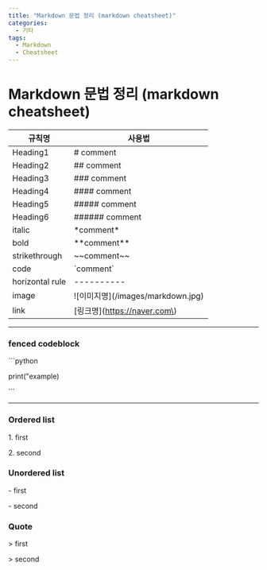 ```yaml
---
title: "Markdown 문법 정리 (markdown cheatsheet)"
categories:
  - 기타
tags:
  - Markdown
  - Cheatsheet
---
```


# Markdown 문법 정리 (markdown cheatsheet)


규칙명 | 사용법
---------- | ----------
Heading1 | # comment |
Heading2 | ## comment
Heading3 | ### comment
Heading4 | #### comment
Heading5 | ##### comment
Heading6 | ###### comment
italic | \*comment\*
bold | \*\*comment\*\*
strikethrough | \~\~comment\~\~
code | \`comment\`
horizontal rule | ----------
image | \!\[이미지명\]\(/images/markdown.jpg\)
link | \[링크명\]\(https://naver.com\)

----------

### fenced codeblock

\`\`\`python

print\("example\)

\`\`\`


----------


### Ordered list

1\. first

2\. second


### Unordered list 

\- first

\- second


### Quote

\> first

\> second
